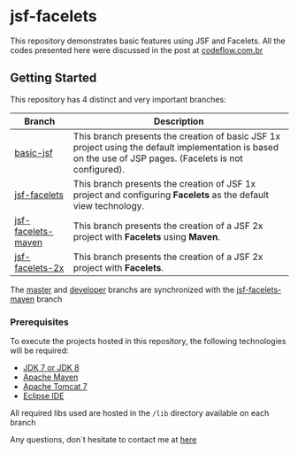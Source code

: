 # jsf-facelets

This repository demonstrates basic features using JSF and Facelets. All the codes presented here were discussed in the post at [codeflow.com.br](http://www.codeflow.com.br/index.php/2019/04/23/working-with-facelets-in-java-server-faces/)

## Getting Started

This repository has 4 distinct and very important branches:

| Branch | Description |
| --- | --- |
| [basic-jsf](https://github.com/codeflow/jsf-facelets/tree/basic-jsf) | This branch presents the creation of basic JSF 1x project using the default  implementation is based on the use of JSP pages. (Facelets is not configured). |
| [jsf-facelets](https://github.com/codeflow/jsf-facelets/tree/jsf-facelets) | This branch presents the creation of JSF 1x project and configuring **Facelets** as the default view technology. |
| [jsf-facelets-maven](https://github.com/codeflow/jsf-facelets/tree/jsf-facelets-maven) | This branch presents the creation of a JSF 2x project with **Facelets** using **Maven**. |
| [jsf-facelets-2x](https://github.com/codeflow/jsf-facelets/tree/jsf-facelets-maven) | This branch presents the creation of a JSF 2x project with **Facelets**. |

The [master](https://github.com/codeflow/jsf-facelets/tree/master) and [developer](https://github.com/codeflow/jsf-facelets/tree/develop) branchs are synchronized with the [jsf-facelets-maven](https://github.com/codeflow/jsf-facelets/tree/jsf-facelets-maven) branch

### Prerequisites

To execute the projects hosted in this repository, the following technologies will be required:

* [JDK 7 or JDK 8](https://openjdk.java.net/install/)
* [Apache Maven](https://maven.apache.org/download.cgi)
* [Apache Tomcat 7](https://tomcat.apache.org/download-70.cgi)
* [Eclipse IDE](https://www.eclipse.org/downloads/)

All required libs used are hosted in the `/lib` directory available on each branch

Any questions, don´t hesitate to contact me at [here](mailto:santos.rafaelbs@gmail.com)
